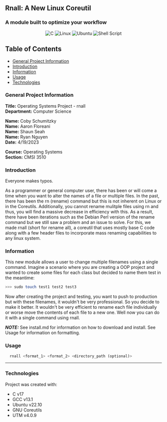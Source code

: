 ## Rnall: A New Linux Coreutil

### A module built to optimize your workflow

<div align="center">
  
  ![C](https://img.shields.io/badge/c-%2300599C.svg?style=for-the-badge&logo=c&logoColor=white)
  ![Linux](https://img.shields.io/badge/Linux-FCC624?style=for-the-badge&logo=linux&logoColor=black)
  ![Ubuntu](https://img.shields.io/badge/Ubuntu-E95420?style=for-the-badge&logo=ubuntu&logoColor=white)
  ![Shell Script](https://img.shields.io/badge/shell_script-%23121011.svg?style=for-the-badge&logo=gnu-bash&logoColor=white)
  
</div>

## Table of Contents

- [General Project Information](#general-project-information)
- [Introduction](#introduction)
- [Information](#information)
- [Usage](#usage)
- [Technologies](#technologies)

### General Project Information

**Title:** Operating Systems Project - rnall <br/>
**Department:** Computer Science

**Name:** Coby Schumitzky<br/>
**Name:** Aaron Floreani<br/>
**Name:** Shaun Seah<br/>
**Name:** Ryan Nguyen<br/>
**Date:** 4/19/2023

**Course:** Operating Systems<br/>
**Section:** CMSI 3510

### Introduction

Everyone makes typos.

As a programmer or general computer user, there has been or will come a time when you want to alter the names of a file or multiple files. In the past, there has been the rn (rename) command but this is not inherent on Linux or in the Coreutils. Additionally, you cannot rename mulitple files using rn and thus, you will find a massive decrease in efficiency with this. As a result, there have been iterations such as the Debian Perl version of the rename command but we still saw a problem and an issue to solve. For this, we made rnall (short for rename all), a coreutil that uses mostly base C code along with a few header files to incorporate mass renaming capabilities to any linux system.

### Information

This new module allows a user to change multiple filenames using a single command. Imagine a scenario where you are creating a OOP project and wanted to create some files for each class but decided to name them test in the meantime:
```bash
>>> sudo touch test1 test2 test3
```
Now after creating the project and testing, you want to push to production but with these filenames, it wouldn't be very professional. So you decide to make it better. It wouldn't be very efficient to rename each file individually or worse move the contents of each file to a new one. Well now you can do it with a single command using rnall.

**_NOTE:_** See install.md for information on how to download and install. See Usage for information on formatting.

### Usage
  
  ```py
    rnall <format_1> <format_2> <directory_path (optional)>
  ```

---

### Technologies

Project was created with:

- C v17
- GCC v13.1
- Ubuntu v22.10
- GNU Coreutils
- UTM v4.0.9
